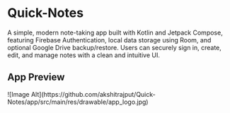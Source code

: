 # Quick-Notes
A simple, modern note-taking app built with Kotlin and Jetpack Compose, featuring Firebase Authentication, local data storage using Room, and optional Google Drive backup/restore. Users can securely sign in, create, edit, and manage notes with a clean and intuitive UI.

<h2>App Preview</h2>
![Image Alt](https://github.com/akshitrajput/Quick-Notes/app/src/main/res/drawable/app_logo.jpg)